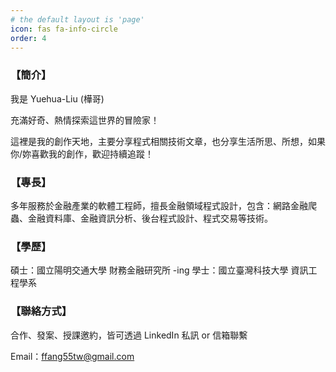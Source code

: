 ```yaml
---
# the default layout is 'page'
icon: fas fa-info-circle
order: 4
---
```


### 【簡介】

我是 Yuehua-Liu (樺哥)

充滿好奇、熱情探索這世界的冒險家！

這裡是我的創作天地，主要分享程式相關技術文章，也分享生活所思、所想，如果你/妳喜歡我的創作，歡迎持續追蹤！

### 【專長】

多年服務於金融產業的軟體工程師，擅長金融領域程式設計，包含：網路金融爬蟲、金融資料庫、金融資訊分析、後台程式設計、程式交易等技術。

### 【學歷】

碩士：國立陽明交通大學 財務金融研究所 -ing
學士：國立臺灣科技大學 資訊工程學系

### 【聯絡方式】

合作、發案、授課邀約，皆可透過 LinkedIn 私訊 or 信箱聯繫

Email：ffang55tw@gmail.com